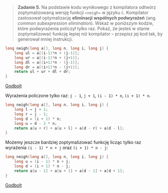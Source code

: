 > **Zadanie 5.** Na podstawie kodu wynikowego z kompilatora odtwórz zoptymalizowaną wersję funkcji `«neigh»` w języku `C`. Kompilator zastosował optymalizację **eliminacji wspólnych podwyrażeń** (ang. *common subexpression elimination*). Wskaż w poniższym kodzie, które podwyrażenia policzył tylko raz. Pokaż, że jesteś w stanie zoptymalizować funkcję lepiej niż kompilator – przepisz jej kod tak, by generował mniej instrukcji.

```c
long neigh(long a[], long n, long i, long j) {
    long ul = a[(i-1)*n + (j-1)];
    long ur = a[(i-1)*n + (j+1)];
    long dl = a[(i+1)*n - (j-1)];
    long dr = a[(i+1)*n - (j+1)];
    return ul + ur + dl + dr;
}
```
[Godbolt](https://godbolt.org/z/WPGPEb8M5)

Wyrażenia policzone tylko raz: `j - 1`, `j + 1`, `(i - 1) * n`, `(i + 1) * n`.

```c
long neigh(long a[], long n, long i, long j) {
    long l = j + 1;
    long r = j - 1;
    long d = (i + 1) * n;
    long u = d - 2 * n;
    return a[u + r] + a[u + l] + a[d - r] + a[d - l];
}
```

Możemy jeszcze bardziej zoptymalizować funkcję licząc tylko raz wyrażenia `(i - 1) * n + j` oraz `(i + 1) * n - j`:
```c
long neigh(long a[], long n, long i, long j) {
    long u = (i - 1) * n + j;
    long d = (i + 1) * n - j;
    return a[u - 1] + a[u + 1] + a[d - 1] + a[d + 1];
}
```
[Godbolt](https://godbolt.org/z/ocxxaM9fn)